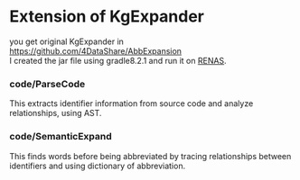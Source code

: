 # Extension of KgExpander
you get original KgExpander in https://github.com/4DataShare/AbbExpansion  
I created the jar file using gradle8.2.1 and run it on [RENAS](https://github.com/salab/RENAS).


### code/ParseCode
This extracts identifier information from source code and analyze relationships, using AST.



### code/SemanticExpand
This finds words before being abbreviated by tracing relationships between identifiers and using dictionary of abbreviation.
